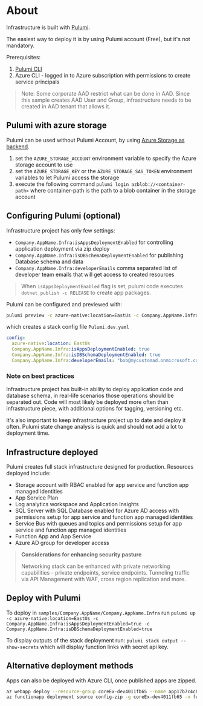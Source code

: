 # About

Infrastructure is built with [Pulumi](https://www.pulumi.com/).

The easiest way to deploy it is by using Pulumi account (Free), but it's not mandatory.

Prerequisites:

1. [Pulumi CLI](https://www.pulumi.com/docs/get-started/install/)
2. Azure CLI - logged in to Azure subscription with permissions to create service principals

> Note: Some corporate AAD restrict what can be done in AAD. Since this sample creates AAD User and Group, infrastructure needs to be created in AAD tenant that allows it.

## Pulumi with azure storage

Pulumi can be used without Pulumi Account, by using [Azure Storage as backend](https://www.techwatching.dev/posts/pulumi-azure-backend).

1. set the `AZURE_STORAGE_ACCOUNT` environment variable to specify the Azure storage account to use
1. set the `AZURE_STORAGE_KEY` or the `AZURE_STORAGE_SAS_TOKEN` environment variables to let Pulumi access the storage
1. execute the following command `pulumi login azblob://<container-path>` where container-path is the path to a blob container in the storage account

## Configuring Pulumi (optional)

Infrastructure project has only few settings:

* `Company.AppName.Infra:isAppsDeploymentEnabled` for controlling application deployment via zip deploy
* `Company.AppName.Infra:isDBSchemaDeploymentEnabled` for publishing Database schema and data
* `Company.AppName.Infra:developerEmails` comma separated list of developer team emails that will get access to created resources

> When `isAppsDeploymentEnabled` flag is set, pulumi code executes `dotnet publish -c RELEASE` to create app packages.

Pulumi can be configured and previewed with:

```bash
pulumi preview -c azure-native:location=EastUs -c Company.AppName.Infra:isAppsDeploymentEnabled=true -c Company.AppName.Infra:isDBSchemaDeploymentEnabled=true
```

which creates a stack config file `Pulumi.dev.yaml`

```yaml
config:
  azure-native:location: EastUs
  Company.AppName.Infra:isAppsDeploymentEnabled: true
  Company.AppName.Infra:isDBSchemaDeploymentEnabled: true
  Company.AppName.Infra:developerEmails: "bob@mycustomad.onmicrosoft.com, alice@mycustomad.onmicrosoft.com"
```

### Note on best practices

Infrastructure project has built-in ability to deploy application code and database schema, in real-life scenarios those operations should be separated out. Code will most likely be deployed more often than infrastructure piece, with additional options for tagging, versioning etc.

It's also important to keep infrastructure project up to date and deploy it often. Pulumi state change analysis is quick and should not add a lot to deployment time.

## Infrastructure deployed

Pulumi creates full stack infrastructure designed for production. Resources deployed include:

* Storage account with RBAC enabled for app service and function app managed identities
* App Service Plan
* Log analytics workspace and Application Insights
* SQL Server with SQL Database enabled for Azure AD access with permissions setup for app service and function app managed identities
* Service Bus with queues and topics and permissions setup for app service and function app managed identities
* Function App and App Service
* Azure AD group for developer access

> **Considerations for enhancing security pasture**
>
> Networking stack can be enhanced with private networking capabilities - private endpoints, service endpoints. Tunneling traffic via API Management with WAF, cross region replication and more.

## Deploy with Pulumi

To deploy in `samples/Company.AppName/Company.AppName.Infra` run `pulumi up -c azure-native:location=EastUs -c Company.AppName.Infra:isAppsDeploymentEnabled=true -c Company.AppName.Infra:isDBSchemaDeploymentEnabled=true`

To display outputs of the stack deployment run: `pulumi stack output --show-secrets` which will display function links with secret api key.

## Alternative deployment methods

Apps can also be deployed with Azure CLI, once published apps are zipped.

```bash
az webapp deploy --resource-group coreEx-dev4011fb65 --name app17b7c4c8 --src-path app.zip
az functionapp deployment source config-zip -g coreEx-dev4011fb65 -n fun17b7c4c8 --src fun.zip
```
